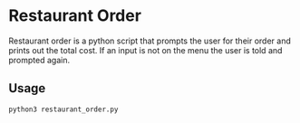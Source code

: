 # Restaurant Order

Restaurant order is a python script that prompts the user for their order and prints out the total cost.
If an input is not on the menu the user is told and prompted again. 



## Usage
```python
python3 restaurant_order.py
